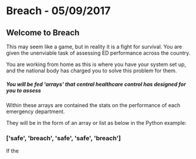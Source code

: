 # Breach - 05/09/2017

<h2> Welcome to Breach </h2>
This may seem like a game, but in reality it is a fight for survival. You are given the unenviable task of assessing ED performance across the country.

You are working from home as this is where you have your system set up, and the national body has charged you to solve this problem for them.

<h5> You will be fed 'arrays' that central healthcare control has designed for you to assess </h5>

Within these arrays are contained the stats on the performance of each emergency department.

They will be in the form of an array or list as below in the Python example:

<h3> ['safe', 'breach', 'safe', 'safe', 'breach'] </h3>

If the 
